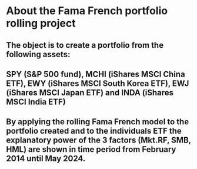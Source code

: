 # About the Fama French portfolio rolling project 
## The object is to create a portfolio from the following assets:
## SPY (S&P 500 fund), MCHI (iShares MSCI China ETF), EWY (iShares MSCI South Korea ETF), EWJ (iShares MSCI Japan ETF) and INDA (iShares MSCI India ETF)
## By applying the rolling Fama French model to the portfolio created and to the individuals ETF the explanatory power of the 3 factors (Mkt.RF, SMB, HML) are shown in time period from February 2014 until May 2024.   
